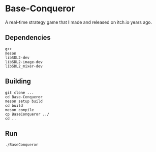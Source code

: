 # Base-Conqueror
A real-time strategy game that I made and released on itch.io years ago.

## Dependencies
```
g++
meson
libSDL2-dev
libSDL2-image-dev
libSDL2_mixer-dev
```

## Building
```
git clone ...
cd Base-Conqueror
meson setup build
cd build
meson compile
cp BaseConqueror ../
cd ..
```

## Run
```
./BaseConqueror
```

